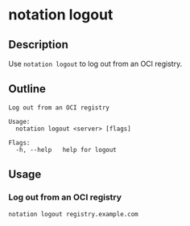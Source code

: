 # notation logout

## Description

Use `notation logout` to log out from an OCI registry.

## Outline

```text
Log out from an OCI registry

Usage:
  notation logout <server> [flags]

Flags:
  -h, --help   help for logout

```

## Usage

### Log out from an OCI registry

```text
notation logout registry.example.com
```
